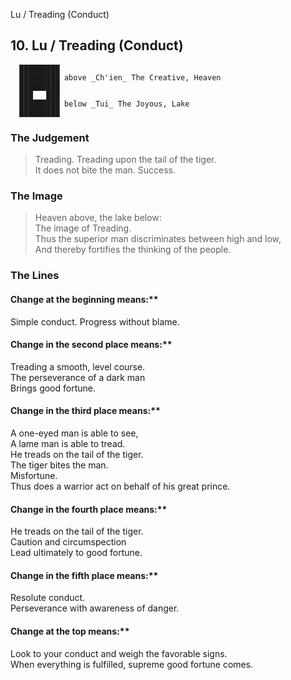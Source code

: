Lu / Treading (Conduct)
## 10. Lu / Treading (Conduct)
      █████████
      █████████ above _Ch'ien_ The Creative, Heaven  
      █████████
      ███   ███
      █████████ below _Tui_ The Joyous, Lake  
      █████████
### The Judgement
> Treading. Treading upon the tail of the tiger.  
 It does not bite the man. Success.
### The Image
> Heaven above, the lake below:  
 The image of Treading.  
 Thus the superior man discriminates between high and low,  
 And thereby fortifies the thinking of the people.
### The Lines

#### Change at the beginning means:**  
 Simple conduct. Progress without blame.
#### Change in the second place means:**  
 Treading a smooth, level course.  
 The perseverance of a dark man  
 Brings good fortune.
#### Change in the third place means:**  
 A one-eyed man is able to see,  
 A lame man is able to tread.  
 He treads on the tail of the tiger.  
 The tiger bites the man.  
 Misfortune.  
 Thus does a warrior act on behalf of his great prince.
#### Change in the fourth place means:**  
 He treads on the tail of the tiger.  
 Caution and circumspection  
 Lead ultimately to good fortune.
#### Change in the fifth place means:**  
 Resolute conduct.  
 Perseverance with awareness of danger.
#### Change at the top means:**  
 Look to your conduct and weigh the favorable signs.  
 When everything is fulfilled, supreme good fortune comes.



